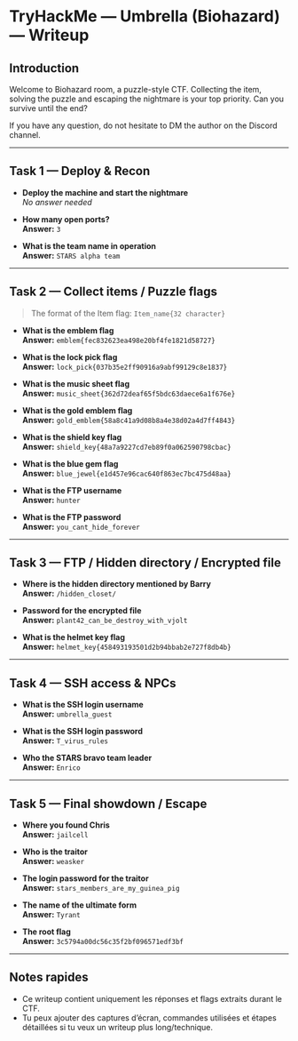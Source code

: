 # TryHackMe — Umbrella (Biohazard) — Writeup

## Introduction
Welcome to Biohazard room, a puzzle-style CTF. Collecting the item, solving the puzzle and escaping the nightmare is your top priority. Can you survive until the end?

If you have any question, do not hesitate to DM the author on the Discord channel.

---

## Task 1 — Deploy & Recon

- **Deploy the machine and start the nightmare**  
  *No answer needed*

- **How many open ports?**  
  **Answer:** `3`

- **What is the team name in operation**  
  **Answer:** `STARS alpha team`

---

## Task 2 — Collect items / Puzzle flags

> The format of the Item flag: `Item_name{32 character}`

- **What is the emblem flag**  
  **Answer:** `emblem{fec832623ea498e20bf4fe1821d58727}`

- **What is the lock pick flag**  
  **Answer:** `lock_pick{037b35e2ff90916a9abf99129c8e1837}`

- **What is the music sheet flag**  
  **Answer:** `music_sheet{362d72deaf65f5bdc63daece6a1f676e}`

- **What is the gold emblem flag**  
  **Answer:** `gold_emblem{58a8c41a9d08b8a4e38d02a4d7ff4843}`

- **What is the shield key flag**  
  **Answer:** `shield_key{48a7a9227cd7eb89f0a062590798cbac}`

- **What is the blue gem flag**  
  **Answer:** `blue_jewel{e1d457e96cac640f863ec7bc475d48aa}`

- **What is the FTP username**  
  **Answer:** `hunter`

- **What is the FTP password**  
  **Answer:** `you_cant_hide_forever`

---

## Task 3 — FTP / Hidden directory / Encrypted file

- **Where is the hidden directory mentioned by Barry**  
  **Answer:** `/hidden_closet/`

- **Password for the encrypted file**  
  **Answer:** `plant42_can_be_destroy_with_vjolt`

- **What is the helmet key flag**  
  **Answer:** `helmet_key{458493193501d2b94bbab2e727f8db4b}`

---

## Task 4 — SSH access & NPCs

- **What is the SSH login username**  
  **Answer:** `umbrella_guest`

- **What is the SSH login password**  
  **Answer:** `T_virus_rules`

- **Who the STARS bravo team leader**  
  **Answer:** `Enrico`

---

## Task 5 — Final showdown / Escape

- **Where you found Chris**  
  **Answer:** `jailcell`

- **Who is the traitor**  
  **Answer:** `weasker`

- **The login password for the traitor**  
  **Answer:** `stars_members_are_my_guinea_pig`

- **The name of the ultimate form**  
  **Answer:** `Tyrant`

- **The root flag**  
  **Answer:** `3c5794a00dc56c35f2bf096571edf3bf`

---

## Notes rapides
- Ce writeup contient uniquement les réponses et flags extraits durant le CTF.  
- Tu peux ajouter des captures d’écran, commandes utilisées et étapes détaillées si tu veux un writeup plus long/technique.


